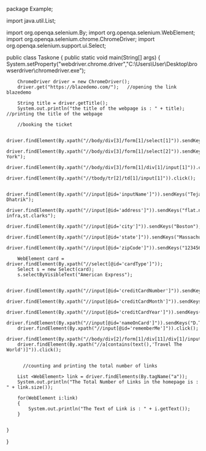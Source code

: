 package Example;

import java.util.List;

import org.openqa.selenium.By;
import org.openqa.selenium.WebElement;
import org.openqa.selenium.chrome.ChromeDriver;
import org.openqa.selenium.support.ui.Select;

public class Taskone {
	public static void main(String[] args) {
		System.setProperty("webdriver.chrome.driver","C:\\Users\\User\\Desktop\\browserdriver\\chromedriver.exe");
		
		ChromeDriver driver = new ChromeDriver();
		driver.get("https://blazedemo.com/");   //opening the link blazedemo
		
		String title = driver.getTitle();
		System.out.println("the title of the webpage is : " + title);    //printing the title of the webpage
		
		//booking the ticket 
		
		driver.findElement(By.xpath("//body/div[3]/form[1]/select[1]")).sendKeys("boston");
		driver.findElement(By.xpath("//body/div[3]/form[1]/select[2]")).sendKeys("New York");
		driver.findElement(By.xpath("//body/div[3]/form[1]/div[1]/input[1]")).click();
		driver.findElement(By.xpath("//tbody/tr[2]/td[1]/input[1]")).click();
		
		driver.findElement(By.xpath("//input[@id='inputName']")).sendKeys("Tejasvi Dhatrik");
		driver.findElement(By.xpath("//input[@id='address']")).sendKeys("flat.no:402,BRC infra,st.clarks");
		driver.findElement(By.xpath("//input[@id='city']")).sendKeys("Boston");
		driver.findElement(By.xpath("//input[@id='state']")).sendKeys("Massachusetts");
		driver.findElement(By.xpath("//input[@id='zipCode']")).sendKeys("123456");
		
		WebElement card = driver.findElement(By.xpath("//select[@id='cardType']"));
		Select s = new Select(card);       
		s.selectByVisibleText("American Express");
		
		driver.findElement(By.xpath("//input[@id='creditCardNumber']")).sendKeys("234XXXXXXX45");
		driver.findElement(By.xpath("//input[@id='creditCardMonth']")).sendKeys("8");
		driver.findElement(By.xpath("//input[@id='creditCardYear']")).sendKeys("2024");
		driver.findElement(By.xpath("//input[@id='nameOnCard']")).sendKeys("D.Tejasvi");
		driver.findElement(By.xpath("//input[@id='rememberMe']")).click();
		driver.findElement(By.xpath("//body/div[2]/form[1]/div[11]/div[1]/input[1]")).click();
	    driver.findElement(By.xpath("//a[contains(text(),'Travel The World')]")).click();
	    
	    
		  //counting and printing the total number of links 
	    
		List <WebElement> link = driver.findElements(By.tagName("a"));
		System.out.println("The Total Number of Links in the homepage is : " + link.size());
		
		for(WebElement i:link)
		{
			System.out.println("The Text of Link is : " + i.getText());
		}
		
		
	}

}
